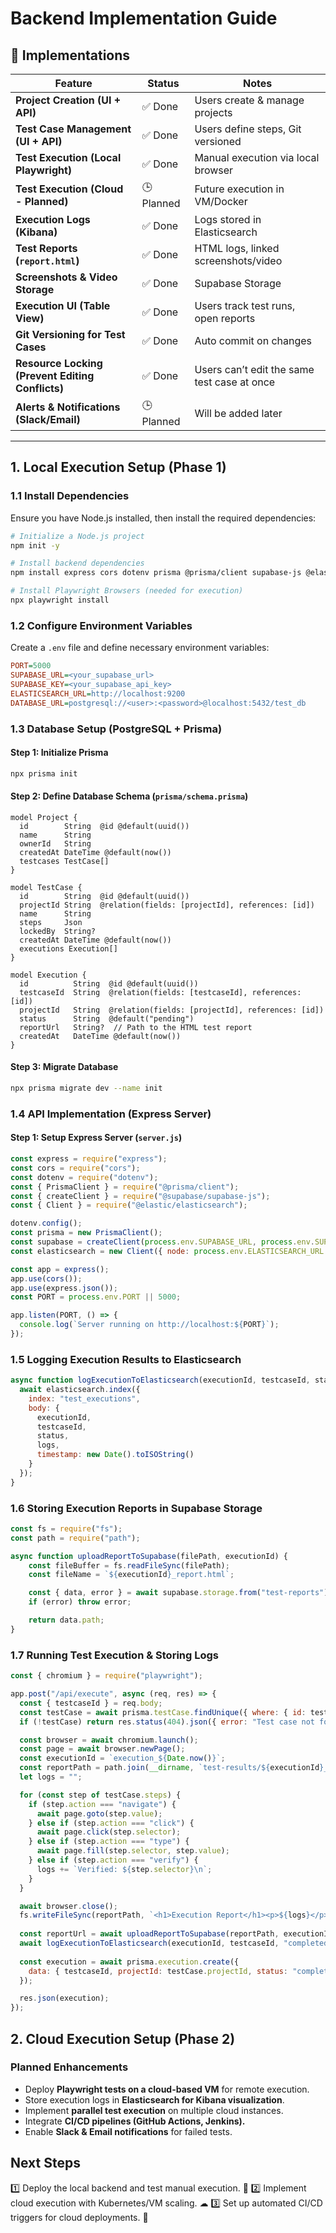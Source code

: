 # Backend Implementation Guide

## **🚀 Implementations**
| **Feature**                          | **Status** | **Notes** |
|--------------------------------------|-----------|-----------|
| **Project Creation (UI + API)**      | ✅ Done | Users create & manage projects |
| **Test Case Management (UI + API)**  | ✅ Done | Users define steps, Git versioned |
| **Test Execution (Local Playwright)** | ✅ Done | Manual execution via local browser |
| **Test Execution (Cloud - Planned)** | 🕒 Planned | Future execution in VM/Docker |
| **Execution Logs (Kibana)**          | ✅ Done | Logs stored in Elasticsearch |
| **Test Reports (`report.html`)**      | ✅ Done | HTML logs, linked screenshots/video |
| **Screenshots & Video Storage**      | ✅ Done | Supabase Storage |
| **Execution UI (Table View)**        | ✅ Done | Users track test runs, open reports |
| **Git Versioning for Test Cases**    | ✅ Done | Auto commit on changes |
| **Resource Locking (Prevent Editing Conflicts)** | ✅ Done | Users can’t edit the same test case at once |
| **Alerts & Notifications (Slack/Email)** | 🕒 Planned | Will be added later |

---

## **1. Local Execution Setup (Phase 1)**
### **1.1 Install Dependencies**
Ensure you have Node.js installed, then install the required dependencies:
```bash
# Initialize a Node.js project
npm init -y

# Install backend dependencies
npm install express cors dotenv prisma @prisma/client supabase-js @elastic/elasticsearch playwright

# Install Playwright Browsers (needed for execution)
npx playwright install
```

### **1.2 Configure Environment Variables**
Create a `.env` file and define necessary environment variables:
```ini
PORT=5000
SUPABASE_URL=<your_supabase_url>
SUPABASE_KEY=<your_supabase_api_key>
ELASTICSEARCH_URL=http://localhost:9200
DATABASE_URL=postgresql://<user>:<password>@localhost:5432/test_db
```

### **1.3 Database Setup (PostgreSQL + Prisma)**
#### **Step 1: Initialize Prisma**
```bash
npx prisma init
```

#### **Step 2: Define Database Schema (`prisma/schema.prisma`)**
```prisma
model Project {
  id        String  @id @default(uuid())
  name      String
  ownerId   String
  createdAt DateTime @default(now())
  testcases TestCase[]
}

model TestCase {
  id        String  @id @default(uuid())
  projectId String  @relation(fields: [projectId], references: [id])
  name      String
  steps     Json
  lockedBy  String?
  createdAt DateTime @default(now())
  executions Execution[]
}

model Execution {
  id          String  @id @default(uuid())
  testcaseId  String  @relation(fields: [testcaseId], references: [id])
  projectId   String  @relation(fields: [projectId], references: [id])
  status      String  @default("pending")
  reportUrl   String?  // Path to the HTML test report
  createdAt   DateTime @default(now())
}
```

#### **Step 3: Migrate Database**
```bash
npx prisma migrate dev --name init
```

### **1.4 API Implementation (Express Server)**
#### **Step 1: Setup Express Server (`server.js`)**
```javascript
const express = require("express");
const cors = require("cors");
const dotenv = require("dotenv");
const { PrismaClient } = require("@prisma/client");
const { createClient } = require("@supabase/supabase-js");
const { Client } = require("@elastic/elasticsearch");

dotenv.config();
const prisma = new PrismaClient();
const supabase = createClient(process.env.SUPABASE_URL, process.env.SUPABASE_KEY);
const elasticsearch = new Client({ node: process.env.ELASTICSEARCH_URL });

const app = express();
app.use(cors());
app.use(express.json());
const PORT = process.env.PORT || 5000;

app.listen(PORT, () => {
  console.log(`Server running on http://localhost:${PORT}`);
});
```

### **1.5 Logging Execution Results to Elasticsearch**
```javascript
async function logExecutionToElasticsearch(executionId, testcaseId, status, logs) {
  await elasticsearch.index({
    index: "test_executions",
    body: {
      executionId,
      testcaseId,
      status,
      logs,
      timestamp: new Date().toISOString()
    }
  });
}
```

### **1.6 Storing Execution Reports in Supabase Storage**
```javascript
const fs = require("fs");
const path = require("path");

async function uploadReportToSupabase(filePath, executionId) {
    const fileBuffer = fs.readFileSync(filePath);
    const fileName = `${executionId}_report.html`;

    const { data, error } = await supabase.storage.from("test-reports").upload(fileName, fileBuffer);
    if (error) throw error;

    return data.path;
}
```

### **1.7 Running Test Execution & Storing Logs**
```javascript
const { chromium } = require("playwright");

app.post("/api/execute", async (req, res) => {
  const { testcaseId } = req.body;
  const testCase = await prisma.testCase.findUnique({ where: { id: testcaseId } });
  if (!testCase) return res.status(404).json({ error: "Test case not found" });

  const browser = await chromium.launch();
  const page = await browser.newPage();
  const executionId = `execution_${Date.now()}`;
  const reportPath = path.join(__dirname, `test-results/${executionId}_report.html`);
  let logs = "";

  for (const step of testCase.steps) {
    if (step.action === "navigate") {
      await page.goto(step.value);
    } else if (step.action === "click") {
      await page.click(step.selector);
    } else if (step.action === "type") {
      await page.fill(step.selector, step.value);
    } else if (step.action === "verify") {
      logs += `Verified: ${step.selector}\n`;
    }
  }

  await browser.close();
  fs.writeFileSync(reportPath, `<h1>Execution Report</h1><p>${logs}</p>`);
  
  const reportUrl = await uploadReportToSupabase(reportPath, executionId);
  await logExecutionToElasticsearch(executionId, testcaseId, "completed", logs);
  
  const execution = await prisma.execution.create({
    data: { testcaseId, projectId: testCase.projectId, status: "completed", reportUrl },
  });

  res.json(execution);
});
```

## **2. Cloud Execution Setup (Phase 2)**
### **Planned Enhancements**
- Deploy **Playwright tests on a cloud-based VM** for remote execution.
- Store execution logs in **Elasticsearch for Kibana visualization**.
- Implement **parallel test execution** on multiple cloud instances.
- Integrate **CI/CD pipelines (GitHub Actions, Jenkins).**
- Enable **Slack & Email notifications** for failed tests.

## **Next Steps**
1️⃣ Deploy the local backend and test manual execution. 🚀
2️⃣ Implement cloud execution with Kubernetes/VM scaling. ☁
3️⃣ Set up automated CI/CD triggers for cloud deployments. 🔄

